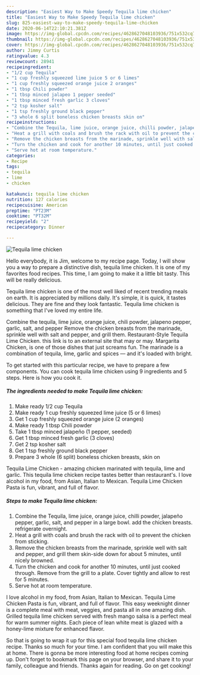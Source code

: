```yaml
---
description: "Easiest Way to Make Speedy Tequila lime chicken"
title: "Easiest Way to Make Speedy Tequila lime chicken"
slug: 825-easiest-way-to-make-speedy-tequila-lime-chicken
date: 2020-06-14T22:10:21.381Z
image: https://img-global.cpcdn.com/recipes/4628627048103936/751x532cq70/tequila-lime-chicken-recipe-main-photo.jpg
thumbnail: https://img-global.cpcdn.com/recipes/4628627048103936/751x532cq70/tequila-lime-chicken-recipe-main-photo.jpg
cover: https://img-global.cpcdn.com/recipes/4628627048103936/751x532cq70/tequila-lime-chicken-recipe-main-photo.jpg
author: Jimmy Curtis
ratingvalue: 4.3
reviewcount: 28941
recipeingredient:
- "1/2 cup Tequila"
- "1 cup freshly squeezed lime juice 5 or 6 limes"
- "1 cup freshly squeezed orange juice 2 oranges"
- "1 tbsp Chili powder"
- "1 tbsp minced jalapeo 1 pepper seeded"
- "1 tbsp minced fresh garlic 3 cloves"
- "2 tsp kosher salt"
- "1 tsp freshly ground black pepper"
- "3 whole 6 split boneless chicken breasts skin on"
recipeinstructions:
- "Combine the Tequila, lime juice, orange juice, chilli powder, jalapeño pepper, garlic, salt, and pepper in a large bowl. add the chicken breasts. refrigerate overnight."
- "Heat a grill with coals and brush the rack with oil to prevent the chicken from sticking."
- "Remove the chicken breasts from the marinade, sprinkle well with salt and pepper, and grill them skin-side down for about 5 minutes, until nicely browned."
- "Turn the chicken and cook for another 10 minutes, until just cooked through. Remove from the grill to a plate. Cover tightly and allow to rest for 5 minutes."
- "Serve hot at room temperature."
categories:
- Recipe
tags:
- tequila
- lime
- chicken

katakunci: tequila lime chicken 
nutrition: 127 calories
recipecuisine: American
preptime: "PT23M"
cooktime: "PT32M"
recipeyield: "2"
recipecategory: Dinner

---
```



![Tequila lime chicken](https://img-global.cpcdn.com/recipes/4628627048103936/751x532cq70/tequila-lime-chicken-recipe-main-photo.jpg)

Hello everybody, it is Jim, welcome to my recipe page. Today, I will show you a way to prepare a distinctive dish, tequila lime chicken. It is one of my favorites food recipes. This time, I am going to make it a little bit tasty. This will be really delicious.

Tequila lime chicken is one of the most well liked of recent trending meals on earth. It is appreciated by millions daily. It's simple, it is quick, it tastes delicious. They are fine and they look fantastic. Tequila lime chicken is something that I've loved my entire life.

Combine the tequila, lime juice, orange juice, chili powder, jalapeno pepper, garlic, salt, and pepper Remove the chicken breasts from the marinade, sprinkle well with salt and pepper, and grill them. Restaurant-Style Tequila Lime Chicken. this link is to an external site that may or may. Margarita Chicken, is one of those dishes that just screams fun. The marinade is a combination of tequila, lime, garlic and spices — and it&#39;s loaded with bright.


To get started with this particular recipe, we have to prepare a few components. You can cook tequila lime chicken using 9 ingredients and 5 steps. Here is how you cook it.

<!--inarticleads1-->

##### The ingredients needed to make Tequila lime chicken:

1. Make ready 1/2 cup Tequila
1. Make ready 1 cup freshly squeezed lime juice (5 or 6 limes)
1. Get 1 cup freshly squeezed orange juice (2 oranges)
1. Make ready 1 tbsp Chili powder
1. Take 1 tbsp minced jalapeño (1 pepper, seeded)
1. Get 1 tbsp minced fresh garlic (3 cloves)
1. Get 2 tsp kosher salt
1. Get 1 tsp freshly ground black pepper
1. Prepare 3 whole (6 split) boneless chicken breasts, skin on


Tequila Lime Chicken - amazing chicken marinated with tequila, lime and garlic. This tequila lime chicken recipe tastes better than restaurant&#39;s. I love alcohol in my food, from Asian, Italian to Mexican. Tequila Lime Chicken Pasta is fun, vibrant, and full of flavor. 

<!--inarticleads2-->

##### Steps to make Tequila lime chicken:

1. Combine the Tequila, lime juice, orange juice, chilli powder, jalapeño pepper, garlic, salt, and pepper in a large bowl. add the chicken breasts. refrigerate overnight.
1. Heat a grill with coals and brush the rack with oil to prevent the chicken from sticking.
1. Remove the chicken breasts from the marinade, sprinkle well with salt and pepper, and grill them skin-side down for about 5 minutes, until nicely browned.
1. Turn the chicken and cook for another 10 minutes, until just cooked through. Remove from the grill to a plate. Cover tightly and allow to rest for 5 minutes.
1. Serve hot at room temperature.


I love alcohol in my food, from Asian, Italian to Mexican. Tequila Lime Chicken Pasta is fun, vibrant, and full of flavor. This easy weeknight dinner is a complete meal with meat, veggies, and pasta all in one amazing dish. Grilled tequila lime chicken served with fresh mango salsa is a perfect meal for warm summer nights. Each piece of lean white meat is glazed with a honey-lime mixture for enhanced flavor. 

So that is going to wrap it up for this special food tequila lime chicken recipe. Thanks so much for your time. I am confident that you will make this at home. There is gonna be more interesting food at home recipes coming up. Don't forget to bookmark this page on your browser, and share it to your family, colleague and friends. Thanks again for reading. Go on get cooking!
